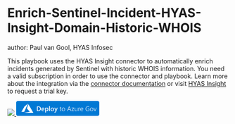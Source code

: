 # Enrich-Sentinel-Incident-HYAS-Insight-Domain-Historic-WHOIS
author: Paul van Gool, HYAS Infosec

This playbook uses the HYAS Insight connector to automatically enrich incidents generated by Sentinel with historic WHOIS information. You need a valid subscription in order to use the connector and playbook. Learn more about the integration via the [connector documentation](https://docs.microsoft.com/en-us/connectors/hyasinsight/) or visit [HYAS Insight](https://www.hyas.com/contact) to request a trial key.

<a href="https://portal.azure.com/#create/Microsoft.Template/uri/https%3A%2F%2Fraw.githubusercontent.com%2FAzure%2FAzure-Sentinel%2Fmaster%2FPlaybooks%2FEnrich-Sentinel-Incident-HYAS-Insight-Domain-Historic-WHOIS%2Fazuredeploy.json" target="_blank">
    <img src="https://aka.ms/deploytoazurebutton""/>
</a>
<a href="https://portal.azure.us/#create/Microsoft.Template/uri/https%3A%2F%2Fraw.githubusercontent.com%2FAzure%2FAzure-Sentinel%2Fmaster%2FPlaybooks%2FEnrich-Sentinel-Incident-HYAS-Insight-Domain-Historic-WHOIS%2Fazuredeploy.json" target="_blank">
<img src="https://raw.githubusercontent.com/Azure/azure-quickstart-templates/master/1-CONTRIBUTION-GUIDE/images/deploytoazuregov.png"/>
</a>

